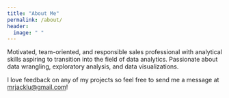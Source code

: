 ```yaml
---
title: "About Me"
permalink: /about/
header:
  image: " "
---
```


Motivated, team-oriented, and responsible sales professional with analytical skills aspiring to transition into the field of data analytics. Passionate about data wrangling, exploratory analysis, and data visualizations.

I love feedback on any of my projects so feel free to send me a message at mrjacklu@gmail.com!
